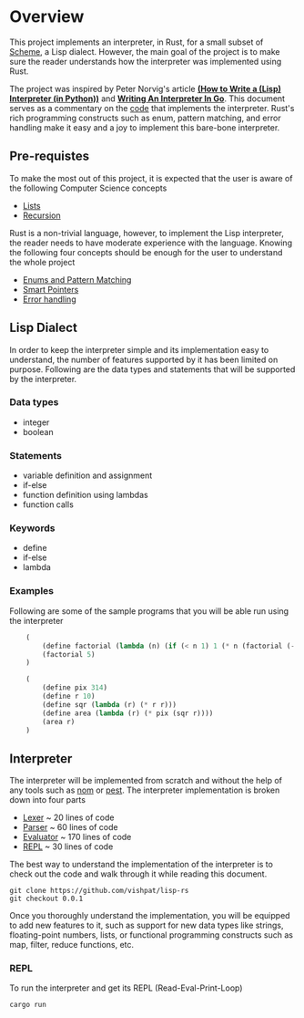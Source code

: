 # Overview

This project implements an interpreter, in Rust, for a small subset of [Scheme](https://en.wikipedia.org/wiki/Scheme_(programming_language)), a Lisp dialect. However, the main goal of the project is to make sure the reader understands how the interpreter was implemented using Rust.

The project was inspired by Peter Norvig's article [**(How to Write a (Lisp) Interpreter (in Python))**](http://www.norvig.com/lispy.html) and [**Writing An Interpreter In Go**](https://interpreterbook.com). This document serves as a commentary on the [code](https://github.com/vishpat/lisp-rs/tree/0.0.1) that implements the interpreter. Rust's rich programming constructs such as enum, pattern matching, and error handling make it easy and a joy to implement this bare-bone interpreter. 

## Pre-requistes
To make the most out of this project, it is expected that the user is aware of the following Computer Science concepts

- [Lists](https://en.wikipedia.org/wiki/List_(abstract_data_type))
- [Recursion](https://en.wikipedia.org/wiki/Recursion_(computer_science)) 

Rust is a non-trivial language, however, to implement the Lisp interpreter, the reader needs to have moderate experience with the language. Knowing the following four concepts should be enough for the user to understand the whole project 

- [Enums and Pattern Matching](https://doc.rust-lang.org/book/ch06-00-enums.html)
- [Smart Pointers](https://doc.rust-lang.org/book/ch15-00-smart-pointers.html)
- [Error handling](https://doc.rust-lang.org/book/ch09-00-error-handling.html)

## Lisp Dialect

In order to keep the interpreter simple and its implementation easy to understand, the number of features supported by it has been limited on purpose. Following are the data types and statements that will be supported by the interpreter.

### Data types
- integer
- boolean

### Statements
- variable definition and assignment
- if-else
- function definition using lambdas
- function calls

### Keywords

- define
- if-else
- lambda

### Examples

Following are some of the sample programs that you will be able run using the interpreter

```lisp
    (
        (define factorial (lambda (n) (if (< n 1) 1 (* n (factorial (- n 1))))))
        (factorial 5)
    )
```

```lisp
    (
        (define pix 314)
        (define r 10)
        (define sqr (lambda (r) (* r r)))
        (define area (lambda (r) (* pix (sqr r))))
        (area r)
    )
```

## Interpreter

The interpreter will be implemented from scratch and without the help of any tools such as [nom](https://docs.rs/nom/latest/nom/) or [pest](https://pest.rs/). The interpreter implementation is broken down into four parts

- [Lexer](./lexer.md) ~ 20 lines of code
- [Parser](./parser.md) ~ 60 lines of code
- [Evaluator](./evaluator.md) ~ 170 lines of code
- [REPL](./repl.md) ~ 30 lines of code

The best way to understand the implementation of the interpreter is to check out the code and walk through it while reading this document. 

```
git clone https://github.com/vishpat/lisp-rs
git checkout 0.0.1
```

Once you thoroughly understand the implementation, you will be equipped to add new features to it, such as support for new data types like strings, floating-point numbers, lists, or functional programming constructs such as map, filter, reduce functions, etc. 

### REPL

To run the interpreter and get its REPL (Read-Eval-Print-Loop)

```
cargo run
```


